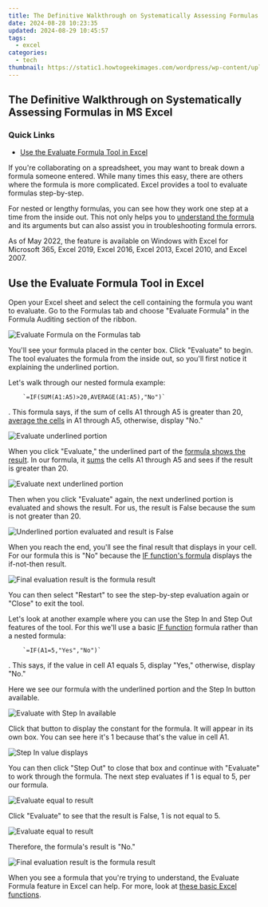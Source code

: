```yaml
---
title: The Definitive Walkthrough on Systematically Assessing Formulas in MS Excel
date: 2024-08-28 10:23:35
updated: 2024-08-29 10:45:57
tags:
  - excel
categories:
  - tech
thumbnail: https://static1.howtogeekimages.com/wordpress/wp-content/uploads/2021/09/microsoft_excel_hero_1200x675.jpg
---
```


## The Definitive Walkthrough on Systematically Assessing Formulas in MS Excel

### Quick Links

* [Use the Evaluate Formula Tool in Excel](https://youtube-videos.techidaily.com/epic-audio-essentials-top-10-for-trending-yt-shorts-for-2024/)

 If you're collaborating on a spreadsheet, you may want to break down a formula someone entered. While many times this easy, there are others where the formula is more complicated. Excel provides a tool to evaluate formulas step-by-step.

 For nested or lengthy formulas, you can see how they work one step at a time from the inside out. This not only helps you to [understand the formula](https://youtube-docs.techidaily.com/n-2024-automate-playlist-retrieval-from-youtube-directly/) and its arguments but can also assist you in troubleshooting formula errors.

 As of May 2022, the feature is available on Windows with Excel for Microsoft 365, Excel 2019, Excel 2016, Excel 2013, Excel 2010, and Excel 2007.

##  Use the Evaluate Formula Tool in Excel

 Open your Excel sheet and select the cell containing the formula you want to evaluate. Go to the Formulas tab and choose "Evaluate Formula" in the Formula Auditing section of the ribbon.

![Evaluate Formula on the Formulas tab](https://static1.howtogeekimages.com/wordpress/wp-content/uploads/2022/05/FormulasEvaluate-ExcelEvaluateFormulas.png) 

 You'll see your formula placed in the center box. Click "Evaluate" to begin. The tool evaluates the formula from the inside out, so you'll first notice it explaining the underlined portion.

 Let's walk through our nested formula example: 

        `=IF(SUM(A1:A5)>20,AVERAGE(A1:A5),"No")`
    
 . This formula says, if the sum of cells A1 through A5 is greater than 20, [average the cells](https://win-able.techidaily.com/fixing-overwatch-startup-issues-how-to-get-rid-of-the-persistent-black-screen/) in A1 through A5, otherwise, display "No."

![Evaluate underlined portion](https://static1.howtogeekimages.com/wordpress/wp-content/uploads/2022/05/StartEvaluate-ExcelEvaluateFormulas.png) 

 When you click "Evaluate," the underlined part of the [formula shows the result](https://extra-lessons.techidaily.com/is-inshot-a-game-changer-in-video-editing-tools/). In our formula, it [sums](https://instagram-videos.techidaily.com/updated-steps-to-instagram-verification-and-fan-growth-in-under-150-characters/) the cells A1 through A5 and sees if the result is greater than 20.

![Evaluate next underlined portion](https://static1.howtogeekimages.com/wordpress/wp-content/uploads/2022/05/EvaluateSumGreaterThan-ExcelEvaluateFormulas.png) 

 Then when you click "Evaluate" again, the next underlined portion is evaluated and shows the result. For us, the result is False because the sum is not greater than 20.

![Underlined portion evaluated and result is False](https://static1.howtogeekimages.com/wordpress/wp-content/uploads/2022/05/EvaluateNotGreaterThan-ExcelEvaluateFormulas.png) 

 When you reach the end, you'll see the final result that displays in your cell. For our formula this is "No" because the [IF function's formula](https://facebook-video-recording.techidaily.com/updated-2024-approved-integrating-instant-video-playback-within-the-social-media-webspace/) displays the if-not-then result.

![Final evaluation result is the formula result](https://static1.howtogeekimages.com/wordpress/wp-content/uploads/2022/05/EvaluateNotGreaterThanNo-ExcelEvaluateFormulas.png) 

 You can then select "Restart" to see the step-by-step evaluation again or "Close" to exit the tool.

 Let's look at another example where you can use the Step In and Step Out features of the tool. For this we'll use a basic [IF function](https://extra-skills.techidaily.com/in-2024-spark-engagement-the-ultimate-list-of-video-text-effects/) formula rather than a nested formula: 

        `=IF(A1=5,"Yes","No")`
    
 . This says, if the value in cell A1 equals 5, display "Yes," otherwise, display "No."

 Here we see our formula with the underlined portion and the Step In button available.

![Evaluate with Step In available](https://static1.howtogeekimages.com/wordpress/wp-content/uploads/2022/05/EvaluateStepIn-ExcelEvaluateFormulas.png) 

 Click that button to display the constant for the formula. It will appear in its own box. You can see here it's 1 because that's the value in cell A1.

![Step In value displays](https://static1.howtogeekimages.com/wordpress/wp-content/uploads/2022/05/EvaluateStepOut-ExcelEvaluateFormulas.png) 

 You can then click "Step Out" to close that box and continue with "Evaluate" to work through the formula. The next step evaluates if 1 is equal to 5, per our formula.

![Evaluate equal to result](https://static1.howtogeekimages.com/wordpress/wp-content/uploads/2022/05/EvaluateEqualTo-ExcelEvaluateFormulas.png) 

 Click "Evaluate" to see that the result is False, 1 is not equal to 5.

![Evaluate equal to result](https://static1.howtogeekimages.com/wordpress/wp-content/uploads/2022/05/EvaluateNotEqualTo-ExcelEvaluateFormulas.png) 

 Therefore, the formula's result is "No."

![Final evaluation result is the formula result](https://static1.howtogeekimages.com/wordpress/wp-content/uploads/2022/05/EvaluateNotEqualToNo-ExcelEvaluateFormulas.png) 

 When you see a formula that you're trying to understand, the Evaluate Formula feature in Excel can help. For more, look at [these basic Excel functions](https://visual-screen-recording.techidaily.com/in-2024-a-step-by-step-recorder-for-discord-enthusiasts/).

<ins class="adsbygoogle"
     style="display:block"
     data-ad-format="autorelaxed"
     data-ad-client="ca-pub-7571918770474297"
     data-ad-slot="1223367746"></ins>



<ins class="adsbygoogle"
     style="display:block"
     data-ad-client="ca-pub-7571918770474297"
     data-ad-slot="8358498916"
     data-ad-format="auto"
     data-full-width-responsive="true"></ins>
